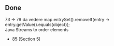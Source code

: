 <h2>Done</h2>

73 -> 79 da vedere
map.entrySet().removeIf(entry -> entry.getValue().equals(object)); <br>
Java Streams to order elements

<ul>
    <li>85 (Section 5)</li>
</ul>